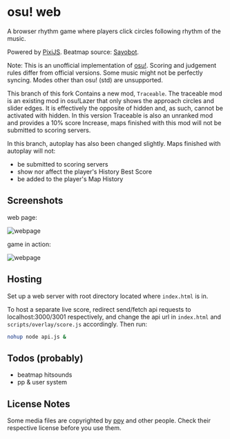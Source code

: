 # osu! web

A browser rhythm game where players click circles following rhythm of the music.

Powered by [PixiJS](https://www.pixijs.com). Beatmap source: [Sayobot](https://osu.sayobot.cn).

Note: This is an unofficial implementation of [osu!](https://osu.ppy.sh). Scoring and judgement rules differ from official versions. Some music might not be perfectly syncing. Modes other than osu! (std) are unsupported.

This branch of this fork Contains a new mod, `Traceable`. The traceable mod is an existing mod in osu!Lazer that only shows the approach circles and slider edges. It is effectively the opposite of hidden and, as such, cannot be activated with hidden. In this version Traceable is also an unranked mod and provides a 10% score Increase, maps finished with this mod will not be submitted to scoring servers.

In this branch, autoplay has also been changed slightly. Maps finished with autoplay will not:
* be submitted to scoring servers
* show nor affect the player's History Best Score
* be added to the player's Map History

## Screenshots

web page:

![webpage](screenshots/page3.jpg)

game in action:

![webpage](screenshots/clip3.gif)

## Hosting

Set up a web server with root directory located where `index.html` is in.

To host a separate live score, redirect send/fetch api requests to localhost:3000/3001 respectively, and change the api url in `index.html` and `scripts/overlay/score.js` accordingly. Then run:

```bash
nohup node api.js &
```

## Todos (probably)

- beatmap hitsounds
- pp & user system

## License Notes

Some media files are copyrighted by [ppy](https://github.com/ppy/) and other people. Check their respective license before you use them.
